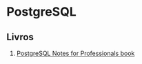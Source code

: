 # PostgreSQL
## Livros
1. [PostgreSQL Notes for Professionals book](https://books.goalkicker.com/PostgreSQLBook/)
